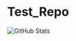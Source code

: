 # Test_Repo
![GitHub Stats](https://github-readme-stats.vercel.app/api?username=dola0604&show_icons=true)
